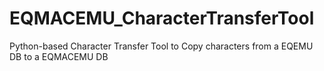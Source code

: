 # EQMACEMU_CharacterTransferTool
Python-based Character Transfer Tool to Copy characters from a EQEMU DB to a EQMACEMU DB
